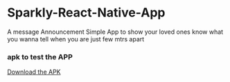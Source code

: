 # Sparkly-React-Native-App
A message Announcement Simple App to show your loved ones know what you wanna tell when you are just few mtrs apart


### apk to test the APP
[Download the APK](https://drive.google.com/file/d/1JZZMwa5Su663tYAsJGt3w3EFvW21Tm0G/view?usp=drive_link)

